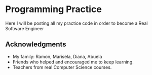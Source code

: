 # Programming Practice

Here I will be posting all my practice code in order to become a Real Software Engineer

## Acknowledgments

* My family: Ramon, Marisela, Diana, Abuela
* Friends who helped and encouraged me to keep learning.
* Teachers from real Computer Science courses.
